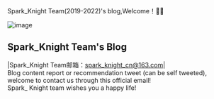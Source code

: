 Spark_Knight Team(2019-2022)'s blog,Welcome！😶‍🌫️  

![image](https://github.com/SparkKnightTeam/SparkKnightTeam.github.io/blob/master/Fi9n5yxb3GnuZOX2y6nq7iDlp7Ld.png)

## Spark_Knight Team's Blog

|Spark_Knight Team邮箱：spark_knight_cn@163.com|  
Blog content report or recommendation tweet (can be self tweeted), welcome to contact us through this official email!  
Spark_ Knight team wishes you a happy life!
